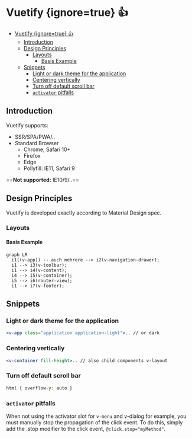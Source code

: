 
# Vuetify {ignore=true} :+1: 


<!-- @import "[TOC]" {cmd="toc" depthFrom=1 depthTo=6 orderedList=false} -->

<!-- code_chunk_output -->

* [Vuetify {ignore=true} :+1:](#vuetify-ignoretrue-1)
	* [Introduction](#introduction)
	* [Design Principles](#design-principles)
		* [Layouts](#layouts)
			* [Basis Example](#basis-example)
	* [Snippets](#snippets)
		* [Light or dark theme for the application](#light-or-dark-theme-for-the-application)
		* [Centering vertically](#centering-vertically)
		* [Turn off default scroll bar](#turn-off-default-scroll-bar)
		* [`activator` pitfalls](#activator-pitfalls)

<!-- /code_chunk_output -->


## Introduction

Vuetify supports:

* SSR/SPA/PWA/..
* Standard Browser
  * Chrome, Safari 10+
  * Firefox
  * Edge
  * Pollyfill: IE11, Safari 9

==**Not supported:** IE10/9/..==

## Design Principles

Vuetify is developed exactly according to Material Design spec.

### Layouts

#### Basis Example

```mermaid
graph LR
  i1((v-app)) -- auch mehrere --> i2(v-navigation-drawer);
  i1 --> i3(v-toolbar);
  i1 --> i4(v-content);
  i4 --> i5(v-container);
  i5 --> i6(router-view);
  i1 --> i7(v-footer);
```

## Snippets

### Light or dark theme for the application

```jsx
<v-app class="application application-light">.. // or dark
```

### Centering vertically

```jsx
<v-container fill-height>.. // also child components v-layout
```

### Turn off default scroll bar

```jsx
html { overflow-y: auto }
```

### `activator` pitfalls

When not using the activator slot for `v-menu` and v-dialog for example, you must manually stop the propagation of the click event. To do this, simply add the .stop modifier to the click event, `@click.stop="myMethod"`.
